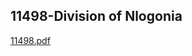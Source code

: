 ## 11498-Division of Nlogonia
[11498.pdf](https://github.com/Kyrie-Ma/4443-2D-PyGame-Ma/files/5146352/11498.pdf)
